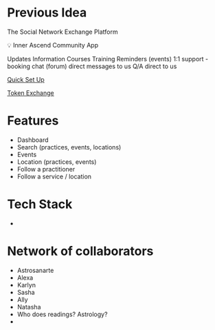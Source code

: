 # Previous Idea

The Social Network Exchange Platform

<aside>
💡 Inner Ascend Community App

Updates
Information
Courses
Training
Reminders (events)
1:1 support - booking chat (forum)
direct messages to us
Q/A direct to us

</aside>

[Quick Set Up](Previous%20Idea%20797017a34a64454eb0ee4606b8e6b076/Quick%20Set%20Up%20acc6a0e42c004450963f0f5078ddf876.md)

[Token Exchange](Previous%20Idea%20797017a34a64454eb0ee4606b8e6b076/Token%20Exchange%207ab1ee24282a487a963a14ffabb33b05.md)

# Features

- Dashboard
- Search (practices, events, locations)
- Events
- Location (practices, events)
- Follow a practitioner
- Follow a service / location

# Tech Stack

- 

# Network of collaborators

- Astrosanarte
- Alexa
- Karlyn
- Sasha
- Ally
- Natasha
- Who does readings? Astrology?
-